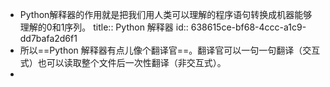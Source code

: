 - Python解释器的作用就是把我们用人类可以理解的程序语句转换成机器能够理解的0和1序列。
  title:: Python 解释器
  id:: 638615ce-bf68-4ccc-a1c9-dd7bafa2d6f1
- 所以==Python 解释器有点儿像个翻译官==。翻译官可以一句一句翻译（交互式）也可以读取整个文件后一次性翻译（非交互式）。
-